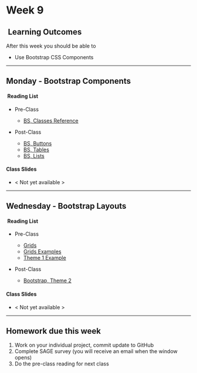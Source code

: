 # Week 9

## <i class="fa fa-star"></i>&nbsp;Learning Outcomes ###
After this week you should be able to 

- Use Bootstrap CSS Components

---  
## Monday -  Bootstrap Components 

#### <i class="fa fa-book"></i>&nbsp;Reading List ###

- Pre-Class
    - [BS, Classes Reference](https://www.w3schools.com/bootstrap/bootstrap_ref_all_classes.asp)

- Post-Class
    - [BS, Buttons](https://www.w3schools.com/bootstrap/bootstrap_buttons.asp)
    - [BS, Tables](https://www.w3schools.com/bootstrap/bootstrap_tables.asp)
    - [BS, Lists](https://www.w3schools.com/bootstrap/bootstrap_list_groups.asp)

#### Class Slides 
- &lt; Not yet available &gt;

---

## Wednesday -  Bootstrap Layouts

#### <i class="fa fa-book"></i>&nbsp;Reading List ###

- Pre-Class  
    - [Grids](https://www.w3schools.com/bootstrap/bootstrap_grid_basic.asp)
    - [Grids Examples](https://www.w3schools.com/bootstrap/bootstrap_grid_examples.asp)
    - [Theme 1 Example](https://www.w3schools.com/bootstrap/trybs_theme_me_complete.htm)
    
- Post-Class          
    - [Bootstrap, Theme 2](https://www.w3schools.com/bootstrap/trybs_theme_band_full.htm)
    
#### Class Slides 

- &lt; Not yet available &gt;

---  

## Homework due this week ###
1. Work on your individual project, commit update to GitHub
5. Complete SAGE survey (you will receive an email when the window opens)
6. Do the pre-class reading for next class
